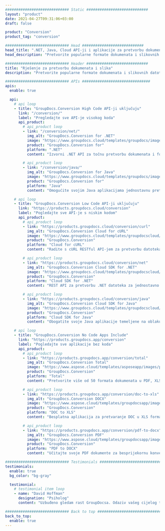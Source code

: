 ```yaml
---
############################# Static ############################
layout: "product"
date: 2021-04-27T09:31:06+03:00
draft: false

product: "Conversion"
product_tag: "conversion"

############################# Head ############################
head_title: ".NET, Java, Cloud API-ji i aplikacije za pretvorbu dokumenata tvrtke GroupDocs"
head_description: "Pretvorite popularne formate dokumenata i slikovnih datoteka na bilo kojoj platformi s rješenjima koja se temelje na aplikaciji i API-ju."

############################# Header ############################
title: "Rješenje za pretvorbu dokumenata i slika"
description: "Pretvorite popularne formate dokumenata i slikovnih datoteka na bilo kojoj platformi s rješenjima koja se temelje na aplikaciji i API-ju."

############################# APIs ###############################
apis:
  enable: true

  api:
    # api loop
    - title: "GroupDocs.Conversion High Code API-ji uključuju"
      link: "/conversion/"
      label: "Pregledajte sve API-je visokog koda"
      api_product:
        # api_product loop
        - link: "/conversion/net/"
          img_alt: "GroupDocs.Conversion for .NET"
          image: "https://www.groupdocs.cloud/templates/groupdocs/images/product-logos/groupdocs-conversion-net.png"
          product: "GroupDocs.Conversion for"
          platform: ".NET"
          content: "Izvorni .NET API za točnu pretvorbu dokumenata i formata slikovnih datoteka u sve vrste .NET aplikacija. Podržava dodavanje slikovnih vodenih žigova tijekom pretvorbe."

        # api_product loop
        - link: "/conversion/java/"
          img_alt: "GroupDocs.Conversion for Java"
          image: "https://www.groupdocs.cloud/templates/groupdocs/images/product-logos/groupdocs-conversion-java.png"
          product: "GroupDocs.Conversion for"
          platform: "Java"
          content: "Omogućite svojim Java aplikacijama jednostavnu pretvorbu između svih standardnih formata dokumenata uključujući Microsoft Office, PDF, HTML, slike i mnoge druge."

    # api loop
    - title: "GroupDocs.Conversion Low Code API-ji uključuju"
      link: "https://products.groupdocs.cloud/conversion"
      label: "Pogledajte sve API-je s niskim kodom"
      api_product:
        # api_product loop
        - link: "https://products.groupdocs.cloud/conversion/curl"
          img_alt: "GroupDocs.Conversion Cloud for cURL"
          image: "https://www.groupdocs.cloud/templates/groupdocscloud/images/sdk/272x272/groupdocs_conversion-for-curl.png"
          product: "GroupDocs.Conversion"
          platform: "Cloud for cURL"
          content: "Radite s cURL RESTful API-jem za pretvorbu datoteka kako biste jednostavno pretvorili Microsoft Office, PDF, Email, Project, HTML i druge uobičajene formate datoteka u svojim aplikacijama."

        # api_product loop
        - link: "https://products.groupdocs.cloud/conversion/net"
          img_alt: "GroupDocs.Conversion Cloud SDK for .NET"
          image: "https://www.groupdocs.cloud/templates/groupdocscloud/images/sdk/272x272/groupdocs_conversion-for-net.png"
          product: "GroupDocs.Conversion"
          platform: "Cloud SDK for .NET"
          content: "REST API za pretvorbu .NET datoteka za jednostavno pretvaranje Microsoft Officea, PDF-a, e-pošte, Projecta, HTML-a i drugih uobičajenih formata datoteka na bilo kojoj platformi pomoću Cloud SDK-a."

        # api_product loop
        - link: "https://products.groupdocs.cloud/conversion/java"
          img_alt: "GroupDocs.Conversion Cloud SDK for Java"
          image: "https://www.groupdocs.cloud/templates/groupdocscloud/images/sdk/272x272/groupdocs_conversion-for-java.png"
          product: "GroupDocs.Conversion"
          platform: "Cloud SDK for Java"
          content: "Obogatite svoje Java aplikacije temeljene na oblaku naprednim značajkama konverzije dokumenata na bilo kojoj platformi koja može pozivati ​​REST API-je."

    # api loop
    - title: "GroupDocs.Conversion No Code Apps Include"
      link: "https://products.groupdocs.app/conversion"
      label: "Pogledajte sve aplikacije bez koda"
      api_product:
        # api_product loop
        - link: "https://products.groupdocs.app/conversion/total"
          img_alt: "GroupDocs.Conversion Total"
          image: "https://www.aspose.cloud/templates/asposeapp/images/products/logo/aspose_conversion-app.png"
          product: "GroupDocs.Conversion"
          platform: "Total"
          content: "Pretvorite više od 50 formata dokumenata u PDF, XLSX, DOCX, XPS, HTML i više."

        # api_product loop
        - link: "https://products.groupdocs.app/conversion/doc-to-xls"
          img_alt: "GroupDocs.Conversion DOCX"
          image: "https://www.aspose.cloud/templates/groupdocsapp/images/products/logo/groupdocs_words-app.png"
          product: "GroupDocs.Conversion"
          platform: "DOC to XLS"
          content: "Besplatna aplikacija za pretvaranje DOC u XLS format iz bilo kojeg web preglednika."

        # api_product loop
        - link: "https://products.groupdocs.app/conversion/pdf-to-docx"
          img_alt: "GroupDocs.Conversion PDF"
          image: "https://www.aspose.cloud/templates/groupdocsapp/images/products/logo/groupdocs_pdf-app.png"
          product: "GroupDocs.Conversion"
          platform: "PDF to DOCX"
          content: "Učitajte svoje PDF dokumente za besprijekornu konverziju u Word (DOCX) format."

############################# Testimonials ###############################
testimonials:
  enable: true
  bg_color: "bg-gray"

  testimonial:
    # testimonial item loop
    - name: "David Hoffman"
      designation: "Psiholog"
      content: "Uzbuđeno gledam rast GroupDocsa. Odaziv vašeg cijelog tima uvelike mi je pomogao, kada razgovaram s nekim u GroupDocsu, mogu jamčiti da me netko sluša i pomaže da se stvari dogode."

############################# Back to top ###############################
back_to_top:
  enable: true
---
```

